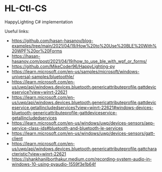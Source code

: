 # HL-Ctl-CS
HappyLighting C# implementation


Useful links:
- https://github.com/hasan-hasanov/blog-examples/tree/main/2021/04/19/How%20to%20Use%20BLE%20With%20WPF%20or%20Forms
- https://hasan-hasanov.com/post/2021/04/19/how_to_use_ble_with_wpf_or_forms/
- https://github.com/MikeCoder96/HappyLighting-py
- https://learn.microsoft.com/en-us/samples/microsoft/windows-universal-samples/bluetoothle/
- https://learn.microsoft.com/en-us/uwp/api/windows.devices.bluetooth.genericattributeprofile.gattdeviceservice?view=winrt-22621
- https://learn.microsoft.com/en-us/uwp/api/windows.devices.bluetooth.genericattributeprofile.gattdeviceservice.getallincludedservices?view=winrt-22621#windows-devices-bluetooth-genericattributeprofile-gattdeviceservice-getallincludedservices
- https://learn.microsoft.com/en-us/windows/uwp/devices-sensors/aep-service-class-ids#bluetooth-and-bluetooth-le-services
- https://learn.microsoft.com/en-us/windows/uwp/devices-sensors/gatt-client
- https://learn.microsoft.com/en-us/uwp/api/windows.devices.bluetooth.genericattributeprofile.gattcharacteristic?view=winrt-22621
- https://shankhanilborthakur.medium.com/recording-system-audio-in-windows-10-using-pyaudio-1559f3e1b64f
